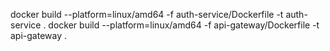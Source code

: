 docker build --platform=linux/amd64 -f auth-service/Dockerfile -t auth-service .
docker build --platform=linux/amd64 -f api-gateway/Dockerfile -t api-gateway .
